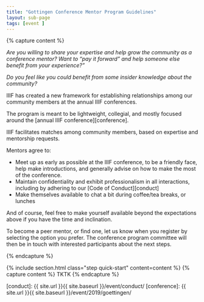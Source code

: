 ```yaml
---
title: "Gottingen Conference Mentor Program Guidelines"
layout: sub-page
tags: [event ]
---
```


<!-- {% include section.html class="step community-driven" content=content %} -->

{% capture content %}

*Are you willing to share your expertise and help grow the community as a conference mentor? Want to “pay it forward” and help someone else benefit from your experience?”*

*Do you feel like you could benefit from some insider knowledge about the community?*

IIIF has created a new framework for establishing relationships among our community members at the annual IIIF conferences. 

The program is meant to be lightweight, collegial, and mostly focused around the [annual IIIF conference][conference]. 

IIIF facilitates matches among community members, based on expertise and mentorship requests. 

Mentors agree to: 

- Meet up as early as possible at the IIIF conference, to be a friendly face, help make introductions, and generally advise on how to make the most of the conference.
- Maintain confidentiality and exhibit professionalism in all interactions, including by adhering to our [Code of Conduct][conduct]
- Make themselves available to chat a bit during coffee/tea breaks, or lunches

And of course, feel free to make yourself available beyond the expectations above if you have the time and inclination.

To become a peer mentor, or find one, let us know when you register by selecting the option you prefer. The conference program committee will then be in touch with interested participants about the next steps. 

{% endcapture %}

{% include section.html class="step quick-start" content=content %}
{% capture content %}
TKTK
{% endcapture %}

[conduct]: {{ site.url }}{{ site.baseurl }}/event/conduct/
[conference]: {{ site.url }}{{ site.baseurl }}/event/2019/goettingen/